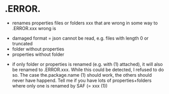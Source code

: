 


# .ERROR.

* renames properties files or folders xxx that are wrong in some way to .ERROR.xxx
  wrong is
+ damaged format = json cannot be read, e.g. files with length 0 or truncated
+ folder without properties
+ properties without folder
- if only folder or properties is renamed (e.g. with (1) attached), it will also be renamed to .ERROR.xxx. While this could be detected, I refused to do so. The case
  the.package.name (1)
  should work, the others should never have happend. Tell me if you have lots of properties+folders where only one is renamed by SAF (= xxx (1))

